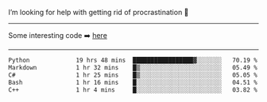 I’m looking for help with getting rid of procrastination 🤔

-----

Some interesting code :arrow_right: [here](https://github.com/zhen8838/playground)

-----

<!--START_SECTION:waka-->

```txt
Python             19 hrs 48 mins  █████████████████▓░░░░░░░   70.19 %
Markdown           1 hr 32 mins    █▒░░░░░░░░░░░░░░░░░░░░░░░   05.49 %
C#                 1 hr 25 mins    █▒░░░░░░░░░░░░░░░░░░░░░░░   05.05 %
Bash               1 hr 16 mins    █░░░░░░░░░░░░░░░░░░░░░░░░   04.51 %
C++                1 hr 4 mins     █░░░░░░░░░░░░░░░░░░░░░░░░   03.82 %
```

<!--END_SECTION:waka-->

<!--
**zhen8838/zhen8838** is a ✨ _special_ ✨ repository because its `README.md` (this file) appears on your GitHub profile.

Here are some ideas to get you started:

- 🔭 I’m currently working on ...
- 🌱 I’m currently learning ...
- 👯 I’m looking to collaborate on ...
 ...
- 💬 Ask me about ...
- 📫 How to reach me: ...
- 😄 Pronouns: ...
- ⚡ Fun fact: ...
-->
